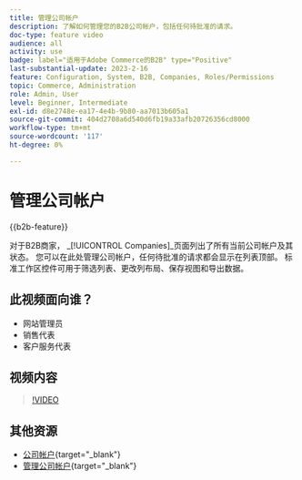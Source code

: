 ```yaml
---
title: 管理公司帐户
description: 了解如何管理您的B2B公司帐户，包括任何待批准的请求。
doc-type: feature video
audience: all
activity: use
badge: label="适用于Adobe Commerce的B2B" type="Positive"
last-substantial-update: 2023-2-16
feature: Configuration, System, B2B, Companies, Roles/Permissions
topic: Commerce, Administration
role: Admin, User
level: Beginner, Intermediate
exl-id: d8e2748e-ea17-4e4b-9b80-aa7013b605a1
source-git-commit: 404d2708a6d540d6fb19a33afb20726356cd8000
workflow-type: tm+mt
source-wordcount: '117'
ht-degree: 0%

---
```


# 管理公司帐户

{{b2b-feature}}

对于B2B商家， _[!UICONTROL Companies]_页面列出了所有当前公司帐户及其状态。 您可以在此处管理公司帐户，任何待批准的请求都会显示在列表顶部。 标准工作区控件可用于筛选列表、更改列布局、保存视图和导出数据。

## 此视频面向谁？

- 网站管理员
- 销售代表
- 客户服务代表

## 视频内容

>[!VIDEO](https://video.tv.adobe.com/v/344447?quality=12&learn=on)

## 其他资源

- [公司帐户](https://experienceleague.adobe.com/docs/commerce-admin/b2b/companies/account-companies.html){target="_blank"}
- [管理公司帐户](https://experienceleague.adobe.com/docs/commerce-admin/b2b/companies/account-company-manage.html){target="_blank"}
